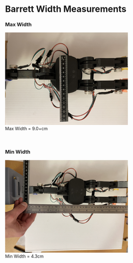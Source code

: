 # Barrett Width Measurements

### Max Width

<img src="Images/Barrett_width_max.JPG" width="400"> <br>
Max Width = 9.0+cm <br>
<br>
<br>

### Min Width
<img src="Images/Barrett_width_min.JPG" width="400"> <br>
Min Width = 4.3cm
